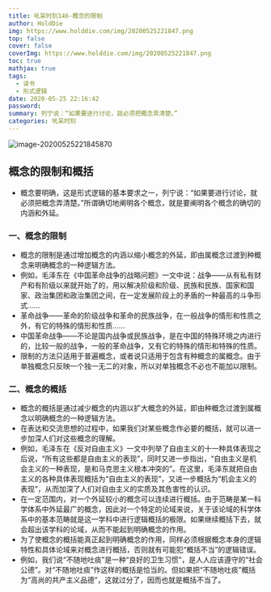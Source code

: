 ```yaml
---
title: 吼呆时刻146-概念的限制
author: HoldDie
img: https://www.holddie.com/img/20200525221847.png
top: false
cover: false
coverImg: https://www.holddie.com/img/20200525221847.png
toc: true
mathjax: true
tags:
  - 读书
  - 形式逻辑
date: 2020-05-25 22:16:42
password:
summary: 列宁说：“如果要进行讨论，就必须把概念弄清楚。”
categories: 吼呆时刻
---
```


![image-20200525221845870](https://www.holddie.com/img/20200525221847.png)

## 概念的限制和概括

- 概念要明确，这是形式逻辑的基本要求之一，列宁说：“如果要进行讨论，就必须把概念弄清楚。”所谓确切地阐明各个概念，就是要阐明各个概念的确切的内涵和外延。

### 一、概念的限制

- 概念的限制是通过增加概念的内涵以缩小概念的外延，即由属概念过渡到种概念来明确概念的一种逻辑方法。
- 例如，毛泽东在《中国革命战争的战略问题》一文中说：战争——从有私有财产和有阶级以来就开始了的，用以解决阶级和阶级、民族和民族、国家和国家、政治集团和政治集团之间，在一定发展阶段上的矛盾的一种最高的斗争形式……
- 革命战争——革命的阶级战争和革命的民族战争，在一般战争的情形和性质之外，有它的特殊的情形和性质……
- 中国革命战争——不论是国内战争或民族战争，是在中国的特殊环境之内进行的，比较一般的战争，一般的革命战争，又有它的特殊的情形和特殊的性质。
- 限制的方法只适用于普遍概念，或者说只适用于包含有种概念的属概念。由于单独概念只反映一个独一无二的对象，所以对单独概念不必也不能加以限制。

### 二、概念的概括

- 概念的概括是通过减少概念的内涵以扩大概念的外延，即由种概念过渡到属概念以明确概念的一种逻辑方法。
- 在表达和交流思想的过程中，如果我们对某些概念作必要的概括，就可以进一步加深人们对这些概念的理解。
- 例如，毛泽东在《反对自由主义》一文中列举了自由主义的十一种具体表现之后说，“所有这些都是自由主义的表现”，同时又进一步指出，“自由主义是机会主义的一种表现，是和马克思主义根本冲突的”。在这里，毛泽东就把自由主义的各种具体表现概括为“自由主义的表现”，又进一步概括为“机会主义的表现”，从而加深了人们对自由主义的实质及其危害性的认识。
- 在一定范围内，对一个外延较小的概念可以连续进行概括。由于范畴是某一科学体系中外延最广的概念，因此对一个特定的论域来说，关于该论域的科学体系中的基本范畴就是这一学科中进行逻辑概括的极限。如果继续概括下去，就会超出该学科的论域，从而不能起到明确概念的作用。
- 为了使概念的概括能真正起到明确概念的作用，同样必须根据概念本身的逻辑特性和具体论域来对概念进行概括，否则就有可能犯“概括不当”的逻辑错误。
- 例如，我们说“不随地吐痰”是一种“良好的卫生习惯”，是人人应该遵守的“社会公德”。对“不随地吐痰”作这样的概括是恰当的。但如果把“不随地吐痰”概括为“高尚的共产主义品德”，这就过分了，因而也就是概括不当了。

